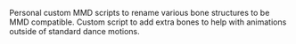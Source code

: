 Personal custom MMD scripts to rename various bone structures to be MMD compatible.
Custom script to add extra bones to help with animations outside of standard dance motions.
